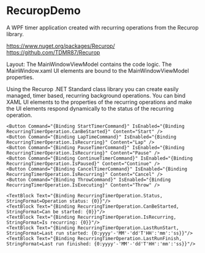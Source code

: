 # RecuropDemo
A WPF timer application created with recurring operations from the Recurop library.

https://www.nuget.org/packages/Recurop/
https://github.com/TDMR87/Recurop

Layout:
The MainWindowViewModel contains the code logic.
The MainWindow.xaml UI elements are bound to the MainWindowViewModel properties. 

Using the Recurop .NET Standard class library you can create easily managed, timer based, recurring background operations. 
You can bind XAML UI elements to the properties of the recurring operations and make the UI elements respond dynamically to the status of
the recurring operation.

```xaml
<Button Command="{Binding StartTimerCommand}" IsEnabled="{Binding RecurringTimerOperation.CanBeStarted}" Content="Start" />
<Button Command="{Binding LapTimeCommand}" IsEnabled="{Binding RecurringTimerOperation.IsRecurring}" Content="Lap" />
<Button Command="{Binding PauseTimerCommand}" IsEnabled="{Binding RecurringTimerOperation.IsRecurring}" Content="Pause" />
<Button Command="{Binding ContinueTimerCommand}" IsEnabled="{Binding RecurringTimerOperation.IsPaused}" Content="Continue" />
<Button Command="{Binding CancelTimerCommand}" IsEnabled="{Binding RecurringTimerOperation.IsRecurring}" Content="Cancel" />
<Button Command="{Binding ThrowCommand}" IsEnabled="{Binding RecurringTimerOperation.IsExecuting}" Content="Throw" />
```

```xaml
<TextBlock Text="{Binding RecurringTimerOperation.Status, StringFormat=Operation status: {0}}"/>
<TextBlock Text="{Binding RecurringTimerOperation.CanBeStarted, StringFormat=Can be started: {0}}"/>
<TextBlock Text="{Binding RecurringTimerOperation.IsRecurring, StringFormat=Is recurring: {0}}"/>
<TextBlock Text="{Binding RecurringTimerOperation.LastRunStart, StringFormat=Last run started: {0:yyyy'-'MM'-'dd'T'HH':'mm':'ss}}"/>
<TextBlock Text="{Binding RecurringTimerOperation.LastRunFinish, StringFormat=Last run finished: {0:yyyy'-'MM'-'dd'T'HH':'mm':'ss}}"/>
```
